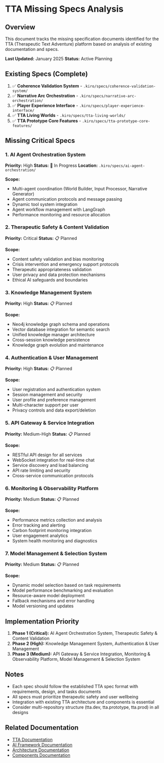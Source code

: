 # TTA Missing Specs Analysis

## Overview

This document tracks the missing specification documents identified for the TTA (Therapeutic Text Adventure) platform based on analysis of existing documentation and specs.

**Last Updated:** January 2025
**Status:** Active Planning

## Existing Specs (Complete)

1. ✅ **Coherence Validation System** - `.kiro/specs/coherence-validation-system/`
2. ✅ **Narrative Arc Orchestration** - `.kiro/specs/narrative-arc-orchestration/`
3. ✅ **Player Experience Interface** - `.kiro/specs/player-experience-interface/`
4. ✅ **TTA Living Worlds** - `.kiro/specs/tta-living-worlds/`
5. ✅ **TTA Prototype Core Features** - `.kiro/specs/tta-prototype-core-features/`

## Missing Critical Specs

### 1. AI Agent Orchestration System
**Priority:** High
**Status:** 🚧 In Progress
**Location:** `.kiro/specs/ai-agent-orchestration/`

**Scope:**
- Multi-agent coordination (World Builder, Input Processor, Narrative Generator)
- Agent communication protocols and message passing
- Dynamic tool system integration
- Agent workflow management with LangGraph
- Performance monitoring and resource allocation

### 2. Therapeutic Safety & Content Validation
**Priority:** Critical
**Status:** 📋 Planned

**Scope:**
- Content safety validation and bias monitoring
- Crisis intervention and emergency support protocols
- Therapeutic appropriateness validation
- User privacy and data protection mechanisms
- Ethical AI safeguards and boundaries

### 3. Knowledge Management System
**Priority:** High
**Status:** 📋 Planned

**Scope:**
- Neo4j knowledge graph schema and operations
- Vector database integration for semantic search
- Unified knowledge manager architecture
- Cross-session knowledge persistence
- Knowledge graph evolution and maintenance

### 4. Authentication & User Management
**Priority:** High
**Status:** 📋 Planned

**Scope:**
- User registration and authentication system
- Session management and security
- User profile and preference management
- Multi-character support per user
- Privacy controls and data export/deletion

### 5. API Gateway & Service Integration
**Priority:** Medium-High
**Status:** 📋 Planned

**Scope:**
- RESTful API design for all services
- WebSocket integration for real-time chat
- Service discovery and load balancing
- API rate limiting and security
- Cross-service communication protocols

### 6. Monitoring & Observability Platform
**Priority:** Medium
**Status:** 📋 Planned

**Scope:**
- Performance metrics collection and analysis
- Error tracking and alerting
- Carbon footprint monitoring integration
- User engagement analytics
- System health monitoring and diagnostics

### 7. Model Management & Selection System
**Priority:** Medium
**Status:** 📋 Planned

**Scope:**
- Dynamic model selection based on task requirements
- Model performance benchmarking and evaluation
- Resource-aware model deployment
- Fallback mechanisms and error handling
- Model versioning and updates

## Implementation Priority

1. **Phase 1 (Critical):** AI Agent Orchestration System, Therapeutic Safety & Content Validation
2. **Phase 2 (High):** Knowledge Management System, Authentication & User Management
3. **Phase 3 (Medium):** API Gateway & Service Integration, Monitoring & Observability Platform, Model Management & Selection System

## Notes

- Each spec should follow the established TTA spec format with requirements, design, and tasks documents
- All specs must prioritize therapeutic safety and user wellbeing
- Integration with existing TTA architecture and components is essential
- Consider multi-repository structure (tta.dev, tta.prototype, tta.prod) in all designs

## Related Documentation

- [TTA Documentation](../Documentation/README.md)
- [AI Framework Documentation](../Documentation/ai-framework/README.md)
- [Architecture Documentation](../Documentation/architecture/README.md)
- [Components Documentation](../Documentation/components/README.md)
